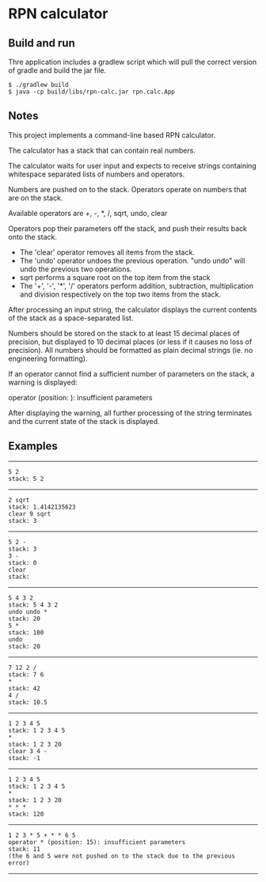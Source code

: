 # RPN calculator

## Build and run

Thre application includes a gradlew script which will pull the correct version of gradle and build the jar file.

    $ ./gradlew build
    $ java -cp build/libs/rpn-calc.jar rpn.calc.App


## Notes 

This project implements a command-line based RPN calculator.

The calculator has a stack that can contain real numbers.

The calculator waits for user input and expects to receive strings containing whitespace
separated lists of numbers and operators.

Numbers are pushed on to the stack.  Operators operate on numbers that are on the stack.

Available operators are +, -, *, /, sqrt, undo, clear

Operators pop their parameters off the stack, and push their results back onto the stack.

- The 'clear' operator removes all items from the stack.
- The 'undo' operator undoes the previous operation.  "undo undo" will undo the previous two operations.
- sqrt performs a square root on the top item from the stack
- The '+', '-', '*', '/' operators perform addition, subtraction, multiplication and division
respectively on the top two items from the stack.

After processing an input string, the calculator displays the current contents of the stack as a
space-separated list.

Numbers should be stored on the stack to at least 15 decimal places of precision, but displayed
to 10 decimal places (or less if it causes no loss of precision).
All numbers should be formatted as plain decimal strings (ie. no engineering formatting).

If an operator cannot find a sufficient number of parameters on the stack, a warning is displayed:

operator <operator> (position: <pos>): insufficient parameters

After displaying the warning, all further processing of the string terminates and the current
state of the stack is displayed.


## Examples

--------

    5 2
    stack: 5 2

--------

    2 sqrt
    stack: 1.4142135623
    clear 9 sqrt
    stack: 3

--------

    5 2 -
    stack: 3
    3 -
    stack: 0
    clear
    stack:

--------

    5 4 3 2
    stack: 5 4 3 2
    undo undo *
    stack: 20
    5 *
    stack: 100
    undo
    stack: 20

--------

    7 12 2 /
    stack: 7 6
    *
    stack: 42
    4 /
    stack: 10.5

--------

    1 2 3 4 5
    stack: 1 2 3 4 5
    *
    stack: 1 2 3 20
    clear 3 4 -
    stack: -1


--------

    1 2 3 4 5
    stack: 1 2 3 4 5
    *
    stack: 1 2 3 20
    * * *
    stack: 120

--------

    1 2 3 * 5 + * * 6 5
    operator * (position: 15): insufficient parameters
    stack: 11
    (the 6 and 5 were not pushed on to the stack due to the previous error)

--------

